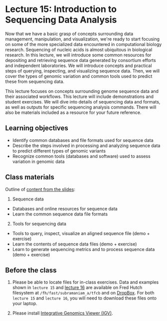# Lecture 15: Introduction to Sequencing Data Analysis

Now that we have a basic grasp of concepts surrounding data management, manipulation, and visualization, we're ready to start focusing on some of the more specialized data encountered in computational biology research. Sequencing of nucleic acids is almost ubiquitous in biological research. In this lecture, we will introduce some common resources for depositing and retrieving sequence data generated by consortium efforts and independent laboratories. We will introduce concepts and practical steps of querying, inspecting, and visualizing sequence data. Then, we will cover the types of genomic variation and common tools used to predict these from sequencing data.

This lecture focuses on concepts surrounding genome sequence data and their associated workflows. This lecture will include demonstrations and student exercises. We will dive into details of sequencing data and formats, as well as outputs for specific sequencing analysis commands. There will also be materials included as a resource for your future reference.

## Learning objectives

- Identify common databases and file formats used for sequence data
- Describe the steps involved in processing and analyzing sequence data to predict different types of genomic variants
- Recognize common tools (databases and software) used to assess variation in genomic data

## Class materials

Outline of [content from the slides](MCB536_lecture15_IntroSeqData.pdf):

1. Sequence data
- Databases and online resources for sequence data
- Learn the common sequence data file formats

2. Tools for sequencing data
- Tools to query, inspect, visualize an aligned sequence file (demo + exercise)
- Learn the contents of sequence data files (demo + exercise)
- Learn to generate sequencing metrics and to process sequence data (demo + exercise)

## Before the class

1. Please be able to locate files for in-class exercises. Data and examples shown in `lecture 15` and [lecture 16](../lecture16/) are available on Fred Hutch filesystem at `/fh/fast/subramaniam_a/tfcb` and on [DropBox](https://www.dropbox.com/sh/zoitjnobgp7l7c2/AABBIpTQcNA4lWYOFnV5dlMKa?dl=0). For both `lecture 15` and `lecture 16`, you will need to download these files onto your laptop.

2. Please install [Integrative Genomics Viewer (IGV)](https://software.broadinstitute.org/software/igv/).

